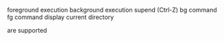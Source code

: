 foreground execution
background execution
supend (Ctrl-Z)
bg command
fg command
display current directory

 are supported
